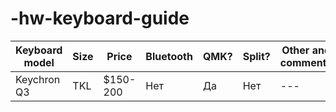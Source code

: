 # -hw-keyboard-guide
| Keyboard model | Size | Price | Bluetooth | QMK? | Split? | Other and comments |
| --- | --- | --- | --- | --- | --- | --- |
| Keychron Q3 | TKL | $150-200 | Нет | Да | Нет | --- |
